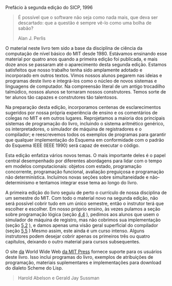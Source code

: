 Prefácio à segunda edição do SICP, 1996

> É possível que o software não seja como nada mais, que deva ser descartado: que a questão é sempre vê-lo como uma bolha de sabão?
>
> Alan J. Perlis

O material neste livro tem sido a base da disciplina de ciência da computação de nível básico do MIT desde 1980. Estávamos ensinando esse material por quatro anos quando a primeira edição foi publicada, e mais doze anos se passaram até o aparecimento desta segunda edição. Estamos satisfeitos que nosso trabalho tenha sido amplamente adotado e incorporado em outros textos. Vimos nossos alunos pegarem nas ideias e programas deste livro e integrá-los como o núcleo de novos sistemas e linguagens de computador. Na compreensão literal de um antigo trocadilho talmúdico, nossos alunos se tornaram nossos construtores. Temos sorte de ter alunos tão capazes e construtores tão talentosos.

Na preparação desta edição, incorporamos centenas de esclarecimentos sugeridos por nossa própria experiência de ensino e os comentários de colegas no MIT e em outros lugares. Reprojetamos a maioria dos principais sistemas de programação do livro, incluindo o sistema aritmético genérico, os interpretadores, o simulador de máquina de registradores e o compilador; e reescrevemos todos os exemplos de programas para garantir que qualquer implementação do Esquema em conformidade com o padrão do Esquema IEEE (IEEE 1990) será capaz de executar o código.

Esta edição enfatiza vários novos temas. O mais importante deles é o papel central desempenhado por diferentes abordagens para lidar com o tempo em modelos computacionais: objetos com estado, programação concorrente, programação funcional, avaliação preguiçosa e programação não determinística. Incluímos novas seções sobre simultaneidade e não-determinismo e tentamos integrar esse tema ao longo do livro.

A primeira edição do livro seguiu de perto o currículo de nossa disciplina de um semestre do MIT. Com todo o material novo na segunda edição, não será possível cobrir tudo em um único semestre, então o instrutor terá que escolher e escolher. Em nosso próprio ensino, às vezes pulamos a seção sobre programação lógica (seção [4,4](https://so45nujb3h4koud7nsjm2lne4u-ac4c6men2g7xr2a-github.translate.goog/sicp/chapters/4.4.html) ), pedimos aos alunos que usem o simulador de máquina de registro, mas não cobrimos sua implementação (seção [5,2](https://so45nujb3h4koud7nsjm2lne4u-ac4c6men2g7xr2a-github.translate.goog/sicp/chapters/5.2.html) ), e damos apenas uma visão geral superficial do compilador (seção [5,5](https://so45nujb3h4koud7nsjm2lne4u-ac4c6men2g7xr2a-github.translate.goog/sicp/chapters/5.5.html) ) Mesmo assim, este ainda é um curso intenso. Alguns instrutores podem desejar cobrir apenas os primeiros três ou quatro capítulos, deixando o outro material para cursos subsequentes.

O site [da](https://translate.google.com/website?sl=auto&tl=pt&ajax=1&u=https://mitpress.mit.edu/sites/default/files/sicp/index.html) World Wide Web [da MIT Press](https://translate.google.com/website?sl=auto&tl=pt&ajax=1&u=https://mitpress.mit.edu/sites/default/files/sicp/index.html) fornece suporte para os usuários deste livro. Isso inclui programas do livro, exemplos de atribuições de programação, materiais suplementares e implementações para download do dialeto Scheme do Lisp.

> Harold Abelson e Gerald Jay Sussman
